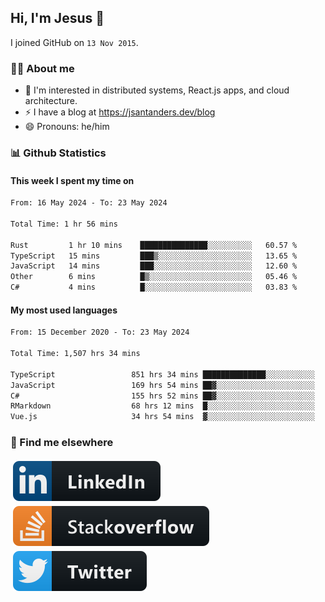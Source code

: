 ## Hi, I'm Jesus 👋

I joined GitHub on `13 Nov 2015`.

<!-- Talking about you -->

### 👨‍💻 About me

- 👦 I'm interested in distributed systems, React.js apps, and cloud architecture.
- ⚡️ I have a blog at <https://jsantanders.dev/blog>
- 😄 Pronouns: he/him

### 📊 Github Statistics

#### This week I spent my time on

<!--START_SECTION:weekly-->

```txt
From: 16 May 2024 - To: 23 May 2024

Total Time: 1 hr 56 mins

Rust         1 hr 10 mins    ███████████████░░░░░░░░░░   60.57 %
TypeScript   15 mins         ███▒░░░░░░░░░░░░░░░░░░░░░   13.65 %
JavaScript   14 mins         ███░░░░░░░░░░░░░░░░░░░░░░   12.60 %
Other        6 mins          █▒░░░░░░░░░░░░░░░░░░░░░░░   05.46 %
C#           4 mins          █░░░░░░░░░░░░░░░░░░░░░░░░   03.83 %
```

<!--END_SECTION:weekly-->

#### My most used languages

<!--START_SECTION:alltime-->

```txt
From: 15 December 2020 - To: 23 May 2024

Total Time: 1,507 hrs 34 mins

TypeScript                 851 hrs 34 mins ██████████████░░░░░░░░░░░   56.49 %
JavaScript                 169 hrs 54 mins ██▓░░░░░░░░░░░░░░░░░░░░░░   11.27 %
C#                         155 hrs 52 mins ██▓░░░░░░░░░░░░░░░░░░░░░░   10.34 %
RMarkdown                  68 hrs 12 mins  █░░░░░░░░░░░░░░░░░░░░░░░░   04.52 %
Vue.js                     34 hrs 54 mins  ▓░░░░░░░░░░░░░░░░░░░░░░░░   02.32 %
```

<!--END_SECTION:alltime-->

### 📢 Find me elsewhere

<p>
  <a target="_blank" href="https://linkedin.com/in/jsantanders">
    <img src="https://github.com/jsantanders/jsantanders/blob/master/img/linkedin.svg" alt="LinkedIn" style="vertical-align:top; margin:4px">
  </a>
  
  <a target="_blank" href="https://stackoverflow.com/users/7318331/jesus-santander">
    <img src="https://github.com/jsantanders/jsantanders/blob/master/img/stackoverflow.svg" alt="StackOverflow" style="vertical-align:top; margin:4px">
  </a>
  
  <a target="_blank" href="http://twitter.com/jsantanders">
    <img src="https://github.com/jsantanders/jsantanders/blob/master/img/twitter.svg" alt="Twitter" style="vertical-align:top; margin:4px">
  </a>
</p>
